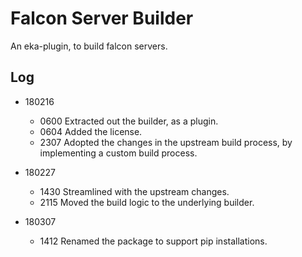 Falcon Server Builder
=====================

  An eka-plugin, to build falcon servers.

Log
---

* 180216

  * 0600  Extracted out the builder, as a plugin.
  * 0604  Added the license.
  * 2307  Adopted the changes in the upstream build process, by implementing a custom build process.

* 180227

  * 1430  Streamlined with the upstream changes.
  * 2115  Moved the build logic to the underlying builder.

* 180307

  * 1412  Renamed the package to support pip installations.
